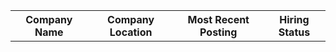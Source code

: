 
<table>
<tr>
<th>Company Name</th>
<th>Company Location</th>
<th>Most Recent Posting</th>
<th>Hiring Status</th>
</tr>

